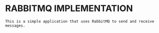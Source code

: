 # RABBITMQ IMPLEMENTATION

```
This is a simple application that uses RabbitMQ to send and receive messages.
```